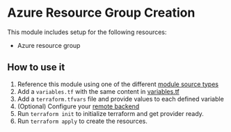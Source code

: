 # Azure Resource Group Creation

This module includes setup for the following resources:
* Azure resource group

## How to use it
1. Reference this module using one of the different [module source types](https://developer.hashicorp.com/terraform/language/modules/sources)
2. Add a `variables.tf` with the same content in [variables.tf](variables.tf)
3. Add a `terraform.tfvars` file and provide values to each defined variable
4. (Optional) Configure your [remote backend](https://developer.hashicorp.com/terraform/language/settings/backends/azurerm)
5. Run `terraform init` to initialize terraform and get provider ready.
6. Run `terraform apply` to create the resources.
